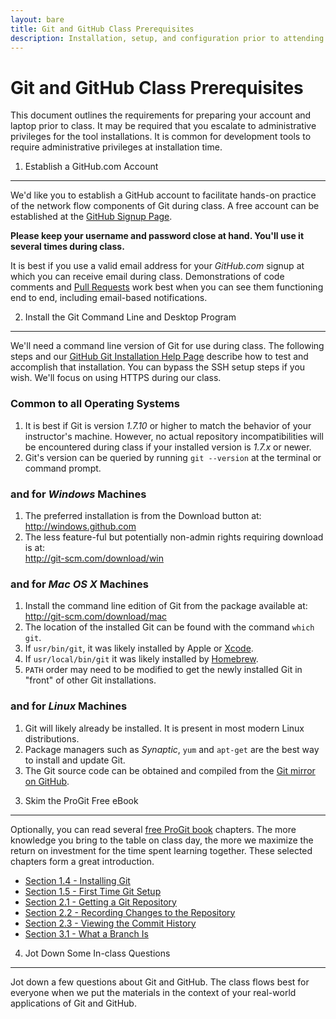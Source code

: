 ```yaml
---
layout: bare
title: Git and GitHub Class Prerequisites
description: Installation, setup, and configuration prior to attending a Git and GitHub workshop.
---
```



Git and GitHub Class Prerequisites
============================================
This document outlines the requirements for preparing your account and laptop prior to class.  It may be required that you escalate to administrative privileges for the tool installations. It is common for development tools to require administrative privileges at installation time.

1) Establish a GitHub.com Account
----------------------------------------------------------
We'd like you to establish a GitHub account to facilitate hands-on practice of the network flow components of Git during class.  A free account can be established at the
[GitHub Signup Page](http://github.com/signup/free).

**Please keep your username and password close at hand. You'll use it several times during class.**

It is best if you use a valid email address for your _GitHub.com_ signup at which you can receive email during class. Demonstrations of code comments and [Pull Requests](https://help.github.com/articles/using-pull-requests) work best when you can see them functioning end to end, including email-based notifications.

2) Install the Git Command Line and Desktop Program
-----------------------------------------------------------------------------
We'll need a command line version of Git for use during class. The following steps and our [GitHub Git Installation Help Page](https://help.github.com/articles/set-up-git) describe how to test and accomplish that installation. You can bypass the SSH setup steps if you wish.  We'll focus on using HTTPS during our class.


### Common to all Operating Systems
1. It is best if Git is version _1.7.10_ or higher to match the behavior of your instructor's machine. However, no actual repository incompatibilities will be encountered during class if your installed version is _1.7.x_ or newer.
2. Git's version can be queried by running `git --version` at the terminal or command prompt.

### and for _Windows_ Machines
1. The preferred installation is from the Download button at:  
  <http://windows.github.com>
2. The less feature-ful but potentially non-admin rights requiring download is at:  
  <http://git-scm.com/download/win>

### and for _Mac OS X_ Machines
1. Install the command line edition of Git from the package available at:  
  <http://git-scm.com/download/mac>
2. The location of the installed Git can be found with the command `which git`.
3. If `usr/bin/git`, it was likely installed by Apple or [Xcode](https://developer.apple.com/xcode/).
4. If `usr/local/bin/git` it was likely installed by [Homebrew](http://mxcl.github.com/homebrew/).
5. `PATH` order may need to be modified to get the newly installed Git in "front" of other Git installations.

### and for _Linux_ Machines
1. Git will likely already be installed. It is present in most modern Linux distributions.
2. Package managers such as _Synaptic_, `yum` and `apt-get` are the best way to install and update Git.
3. The Git source code can be obtained and compiled from the [Git mirror on GitHub](https://github.com/git/git).


3) Skim the ProGit Free eBook
-----------------------------------------------------------------------------
Optionally, you can read several [free ProGit book](http://git-scm.com/book) chapters. The more knowledge you bring to the table on class day, the more we maximize the return on investment for the time spent learning together.  These selected chapters form a great introduction.


* [Section 1.4 - Installing Git](http://git-scm.com/book/en/Getting-Started-Installing-Git)
* [Section 1.5 - First Time Git Setup](http://git-scm.com/book/en/Getting-Started-First-Time-Git-Setup)
* [Section 2.1 - Getting a Git Repository](http://git-scm.com/book/en/Git-Basics-Getting-a-Git-Repository)
* [Section 2.2 - Recording Changes to the Repository](http://git-scm.com/book/en/Git-Basics-Recording-Changes-to-the-Repository)
* [Section 2.3 - Viewing the Commit History](http://git-scm.com/book/en/Git-Basics-Viewing-the-Commit-History)
* [Section 3.1 - What a Branch Is](http://git-scm.com/book/en/Git-Branching-What-a-Branch-Is)

4) Jot Down Some In-class Questions
-----------------------------------------------------------------------------
Jot down a few questions about Git and GitHub.  The class flows best for everyone when we put the materials in the context of your real-world applications of Git and GitHub.
